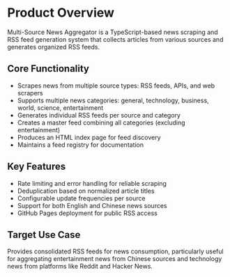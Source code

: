 # Product Overview

Multi-Source News Aggregator is a TypeScript-based news scraping and RSS feed generation system that collects articles from various sources and generates organized RSS feeds.

## Core Functionality

- Scrapes news from multiple source types: RSS feeds, APIs, and web scrapers
- Supports multiple news categories: general, technology, business, world, science, entertainment
- Generates individual RSS feeds per source and category
- Creates a master feed combining all categories (excluding entertainment)
- Produces an HTML index page for feed discovery
- Maintains a feed registry for documentation

## Key Features

- Rate limiting and error handling for reliable scraping
- Deduplication based on normalized article titles
- Configurable update frequencies per source
- Support for both English and Chinese news sources
- GitHub Pages deployment for public RSS access

## Target Use Case

Provides consolidated RSS feeds for news consumption, particularly useful for aggregating entertainment news from Chinese sources and technology news from platforms like Reddit and Hacker News.
